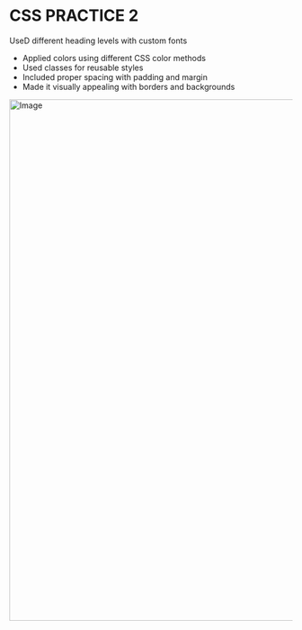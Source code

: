 # CSS  PRACTICE 2
 UseD different heading levels with custom fonts
- Applied colors using different CSS color methods
- Used classes for reusable styles
- Included proper spacing with padding and margin
- Made it visually appealing with borders and backgrounds 


<img width="1913" height="927" alt="Image" src="https://github.com/user-attachments/assets/5e3846f0-c9e4-4ddd-b301-ce0be818fb24" />